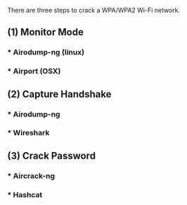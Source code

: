 There are three steps to crack a WPA/WPA2 Wi-Fi network.

## (1) Monitor Mode 

### * Airodump-ng (linux)

### * Airport (OSX)

## (2) Capture Handshake

### * Airodump-ng

### * Wireshark

## (3) Crack Password

### * Aircrack-ng

### * Hashcat